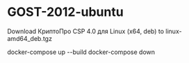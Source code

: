 # GOST-2012-ubuntu

Download КриптоПро CSP 4.0 для Linux (x64, deb) to linux-amd64_deb.tgz

docker-compose up --build
docker-compose down
